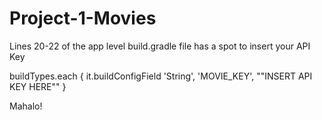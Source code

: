 # Project-1-Movies
Lines 20-22 of the app level build.gradle file has a spot to insert your API Key

  buildTypes.each {
        it.buildConfigField 'String', 'MOVIE_KEY', "\"INSERT API KEY HERE\""
    }
    
Mahalo!
